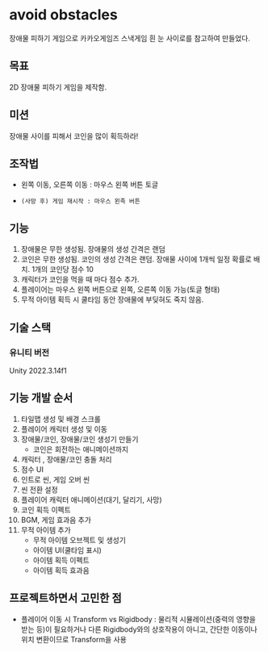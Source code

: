 # avoid obstacles

장애물 피하기 게임으로 카카오게임즈 스낵게임 흰 눈 사이로를 참고하여 만들었다.

## 목표

2D 장애물 피하기 게임을 제작함.

## 미션

장애물 사이를 피해서 코인을 많이 획득하라!

## 조작법

- 왼쪽 이동, 오른쪽 이동 : 마우스 왼쪽 버튼 토글
-     (사망 후) 게임 재시작 : 마우스 왼족 버튼

## 기능

1. 장애물은 무한 생성됨. 장애물의 생성 간격은 랜덤
2. 코인은 무한 생성됨. 코인의 생성 간격은 랜덤. 장애물 사이에 1개씩 일정 확률로 배치. 1개의 코인당 점수 10
3. 캐릭터가 코인을 먹을 때 마다 점수 추가.
4. 플레이어는 마우스 왼쪽 버튼으로 왼쪽, 오른쪽 이동 가능(토글 형태)
5. 무적 아이템 획득 시 쿨타임 동안 장애물에 부딪혀도 죽지 않음.

## 기술 스택

### 유니티 버전

Unity 2022.3.14f1

## 기능 개발 순서

1. 타일맵 생성 및 배경 스크롤
2. 플레이어 캐릭터 생성 및 이동
3. 장애물/코인, 장애물/코인 생성기 만들기
   - 코인은 회전하는 애니메이션까지
4. 캐릭터 , 장애물/코인 충돌 처리
5. 점수 UI
6. 인트로 씬, 게임 오버 씬
7. 씬 전환 설정
8. 플레이어 캐릭터 애니메이션(대기, 달리기, 사망)
9. 코인 획득 이펙트
10. BGM, 게임 효과음 추가
11. 무적 아이템 추가
    - 무적 아이템 오브젝트 및 생성기
    - 아이템 UI(쿨타임 표시)
    - 아이템 획득 이펙트
    - 아이템 획득 효과음

## 프로젝트하면서 고민한 점

- 플레이어 이동 시 Transform vs Rigidbody : 물리적 시뮬레이션(중력의 영향을 받는 등)이 필요하거나 다른 Rigidbody와의 상호작용이 아니고, 간단한 이동이나 위치 변환이므로 Transform을 사용
